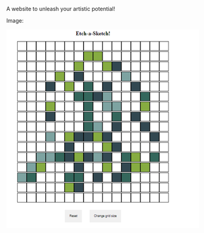 A website to unleash your artistic potential!

Image:

![1](https://github.com/hugowxyz/etch-a-sketch/blob/master/screenshots/screenshot.PNG)
